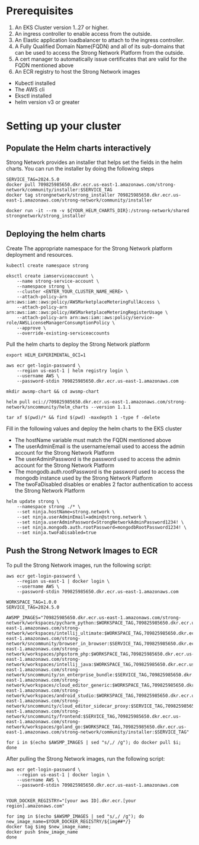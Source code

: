 # Prerequisites
1. An EKS Cluster version 1..27 or higher.
2. An ingress controller to enable access from the outside.
3. An Elastic application loadbalancer to attach to the ingress controller.
4. A Fully Qualified Domain Name(FQDN) and all of its sub-domains that can be used to access the Strong Network Platform from the outside.
5. A cert manager to automatically issue certificates that are valid for the FQDN mentioned above
6. An ECR registry to host the Strong Network images

- Kubectl installed
- The AWS cli
- Eksctl installed
- helm version v3 or greater


# Setting up your cluster

## Populate the Helm charts interactively

Strong Network provides an installer that helps set the fields in the helm charts. You can run the installer by doing the following steps

```
SERVICE_TAG=2024.5.0
docker pull 709825985650.dkr.ecr.us-east-1.amazonaws.com/strong-network/community/installer:$SERVICE_TAG
docker tag strongnetwork/strong_installer 709825985650.dkr.ecr.us-east-1.amazonaws.com/strong-network/community/installer

docker run -it --rm -v ${YOUR_HELM_CHARTS_DIR}:/strong-network/shared strongnetwork/strong_installer
```


## Deploying the helm charts
Create The appropriate namespace for the Strong Network platform deployment and resources.

```
kubectl create namespace strong

eksctl create iamserviceaccount \
    --name strong-service-account \
    --namespace strong \
    --cluster <ENTER_YOUR_CLUSTER_NAME_HERE> \
    --attach-policy-arn arn:aws:iam::aws:policy/AWSMarketplaceMeteringFullAccess \
    --attach-policy-arn arn:aws:iam::aws:policy/AWSMarketplaceMeteringRegisterUsage \
    --attach-policy-arn arn:aws:iam::aws:policy/service-role/AWSLicenseManagerConsumptionPolicy \
    --approve \
    --override-existing-serviceaccounts
```

Pull the helm charts to deploy the Strong Network platform
```
export HELM_EXPERIMENTAL_OCI=1

aws ecr get-login-password \
    --region us-east-1 | helm registry login \
    --username AWS \
    --password-stdin 709825985650.dkr.ecr.us-east-1.amazonaws.com

mkdir awsmp-chart && cd awsmp-chart

helm pull oci://709825985650.dkr.ecr.us-east-1.amazonaws.com/strong-network/sncommunity/helm_charts --version 1.1.1

tar xf $(pwd)/* && find $(pwd) -maxdepth 1 -type f -delete
```

Fill in the following values and deploy the helm charts to the EKS cluster

- The hostName variable must match the FQDN mentioned above
- The userAdminEmail is the username/email used to access the admin account for the Strong Network Platform
- The userAdminPassword is the password used to access the admin account for the Strong Network Platform
- The mongodb.auth.rootPassword is the password used to access the mongodb instance used by the Strong Network Platform
- The twoFaDisabled disables or enables 2 factor authentication to access the Strong Network Platform

```
helm update strong \
    --namespace strong ./* \
    --set ninja.hostName=strong.network \
    --set ninja.userAdminEmail=admin@strong.network \
    --set ninja.userAdminPassword=StrongNetworkAdminPassword1234! \
    --set ninja.mongodb.auth.rootPassword=mongodbRootPassword1234! \
    --set ninja.twoFaDisabled=true 
```
## Push the Strong Network Images to ECR

To pull the Strong Network images, run the following script:

```
aws ecr get-login-password \
    --region us-east-1 | docker login \
    --username AWS \
    --password-stdin 709825985650.dkr.ecr.us-east-1.amazonaws.com

WORKSPACE_TAG=1.0.0
SERVICE_TAG=2024.5.0

AWSMP_IMAGES="709825985650.dkr.ecr.us-east-1.amazonaws.com/strong-network/workspaces/pycharm_python:$WORKSPACE_TAG,709825985650.dkr.ecr.us-east-1.amazonaws.com/strong-network/workspaces/intellij_ultimate:$WORKSPACE_TAG,709825985650.dkr.ecr.us-east-1.amazonaws.com/strong-network/sncommunity/browser_in_browser:$SERVICE_TAG,709825985650.dkr.ecr.us-east-1.amazonaws.com/strong-network/workspaces/phpstorm_php:$WORKSPACE_TAG,709825985650.dkr.ecr.us-east-1.amazonaws.com/strong-network/workspaces/intellij_java:$WORKSPACE_TAG,709825985650.dkr.ecr.us-east-1.amazonaws.com/strong-network/sncommunity/sn_enterprise_bundle:$SERVICE_TAG,709825985650.dkr.ecr.us-east-1.amazonaws.com/strong-network/workspaces/cloud_editor_generic:$WORKSPACE_TAG,709825985650.dkr.ecr.us-east-1.amazonaws.com/strong-network/workspaces/android_studio:$WORKSPACE_TAG,709825985650.dkr.ecr.us-east-1.amazonaws.com/strong-network/sncommunity/cloud_editor_sidecar_proxy:$SERVICE_TAG,709825985650.dkr.ecr.us-east-1.amazonaws.com/strong-network/sncommunity/frontend:$SERVICE_TAG,709825985650.dkr.ecr.us-east-1.amazonaws.com/strong-network/workspaces/goland_go:$WORKSPACE_TAG,709825985650.dkr.ecr.us-east-1.amazonaws.com/strong-network/community/installer:$SERVICE_TAG"
    
for i in $(echo $AWSMP_IMAGES | sed "s/,/ /g"); do docker pull $i; done
```

After pulling the Strong Network images, run the following script:

```
aws ecr get-login-password \
    --region us-east-1 | docker login \
    --username AWS \
    --password-stdin 709825985650.dkr.ecr.us-east-1.amazonaws.com


YOUR_DOCKER_REGISTRY="[your aws ID].dkr.ecr.[your region].amazonaws.com"

for img in $(echo $AWSMP_IMAGES | sed "s/,/ /g"); do
new_image_name=$YOUR_DOCKER_REGISTRY/${img##*/}
docker tag $img $new_image_name;
docker push $new_image_name
done

```